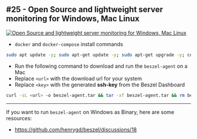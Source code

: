## #25 - Open Source and lightweight server monitoring for Windows, Mac Linux

[![Open Source and lightweight server monitoring for Windows, Mac Linux](https://img.youtube.com/vi/qj65pNgSPtE/maxresdefault.jpg)](https://www.youtube.com/embed/qj65pNgSPtE)

- `docker` and `docker-compose` install commands

```bash
sudo apt update -y; sudo apt-get update -y; sudo apt-get upgrade -y; curl -sSL https://get.docker.com | sh; sudo usermod -aG docker ${USER}; groups ${USER}; sudo apt-get install -y libffi-dev libssl-dev; sudo apt install -y python3-dev; sudo apt-get install -y python3 python3-pip; sudo apt-get install docker-compose; sudo systemctl enable docker; sudo docker run hello-world;
```

- Run the following command to download and run the `beszel-agent` on a Mac
- Replace `<url>` with the download url for your system
- Replace `<key>` with the generated **ssh-key** from the Beszel Dashboard

```bash
curl -sL <url> -o beszel-agent.tar && tar -xf beszel-agent.tar && rm beszel-agent.tar && chmod +x ./beszel-agent && PORT=45876 KEY="<key>" ./beszel-agent
```

---

If you want to run `beszel-agent` on Windows as Binary, here are some resources:
- https://github.com/henrygd/beszel/discussions/18

